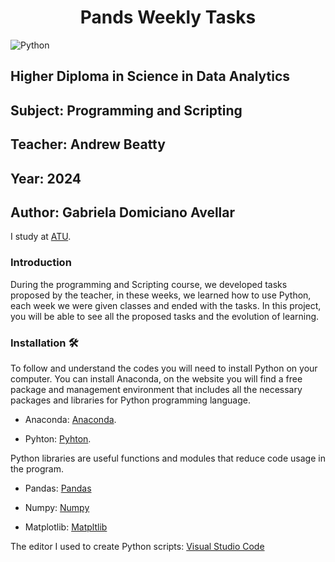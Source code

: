 <h1 align="center"> Pands Weekly Tasks </h1>

![Python](https://engenharia360.com/wp-content/uploads/2019/04/python-engenharia360-3-1024x512.png)

## Higher Diploma in Science in Data Analytics
## Subject: Programming and Scripting
## Teacher: Andrew Beatty
## Year: 2024
## Author: Gabriela Domiciano Avellar 

I study at [ATU](https://www.atu.ie).

### Introduction
During the programming and Scripting course, we developed tasks proposed by the teacher, in these weeks, we learned how to use Python, each week we were given classes and ended with the tasks. In this project, you will be able to see all the proposed tasks and the evolution of learning.

### Installation 🛠️
To follow and understand the codes you will need to install Python on your computer.
You can install Anaconda, on the website you will find a free package and management environment that includes all the necessary packages and libraries for Python programming language.

 - Anaconda: [Anaconda](https://www.anaconda.com).

 - Pyhton: [Pyhton](https://www.python.org).

Python libraries are useful functions and modules that reduce code usage in the program.

- Pandas: [Pandas](https://pandas.pydata.org)

- Numpy: [Numpy](https://numpy.org)

- Matplotlib: [Matpltlib](https://matplotlib.org)

The editor I used to create Python scripts: [Visual Studio Code](https://code.visualstudio.com)




